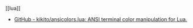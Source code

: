 [[lua]]

- [GitHub - kikito/ansicolors.lua: ANSI terminal color manipulation for Lua.](https://github.com/kikito/ansicolors.lua)
